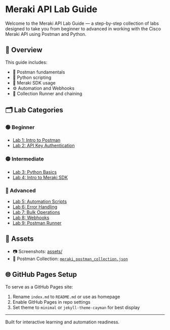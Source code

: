 # Meraki API Lab Guide

Welcome to the Meraki API Lab Guide — a step-by-step collection of labs designed to take you from beginner to advanced in working with the Cisco Meraki API using Postman and Python.

## 🔰 Overview

This guide includes:
- 📘 Postman fundamentals
- 🐍 Python scripting
- 🧪 Meraki SDK usage
- ⚙️ Automation and Webhooks
- 🚀 Collection Runner and chaining

## 🗂 Lab Categories

### 🟢 Beginner
- [Lab 1: Intro to Postman](beginner/lab1_postman_intro.md)
- [Lab 2: API Key Authentication](beginner/lab2_api_key_auth.md)

### 🟡 Intermediate
- [Lab 3: Python Basics](intermediate/lab3_python_basics.md)
- [Lab 4: Intro to Meraki SDK](intermediate/lab4_meraki_sdk_intro.md)

### 🔴 Advanced
- [Lab 5: Automation Scripts](advanced/lab5_automation_scripts.md)
- [Lab 6: Error Handling](advanced/lab6_error_handling.md)
- [Lab 7: Bulk Operations](advanced/lab7_bulk_operations.md)
- [Lab 8: Webhooks](advanced/lab8_webhooks.md)
- [Lab 9: Postman Runner](advanced/lab9_postman_runner_chained_requests.md)

## 📎 Assets

- 📷 Screenshots: [assets/](assets/)
- 🔁 Postman Collection: [`meraki_postman_collection.json`](assets/meraki_postman_collection.json)

## 🌐 GitHub Pages Setup

To serve as a GitHub Pages site:
1. Rename `index.md` to `README.md` or use as homepage
2. Enable GitHub Pages in repo settings
3. Set theme to `minimal` or `jekyll-theme-cayman` for best display

---

Built for interactive learning and automation readiness.
